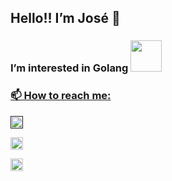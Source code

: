 <h2> Hello!! I’m José 👋 </h2>

### I’m interested in Golang <a href="https://go.dev"><img src="https://images.squarespace-cdn.com/content/v1/5e10bdc20efb8f0d169f85f9/1667998545795-U2LE9NW2BDTDQMCQZT3Q/lifebelt.png" width="50" height="50">

### 📫 How to reach me: 
<a href="" target="_blank"><img src="https://as2.ftcdn.net/v2/jpg/03/96/56/19/1000_F_396561934_t1OwjMZHrVY211bHA5uUEAix0F1SyLci.jpg" width="20" height="20"> 

<a href="josecsuptitz@gmail.com" target=”_blank”><img src="https://mailmeteor.com/logos/assets/PNG/Gmail_Logo_512px.png" width="20" height="20">   

<a href="https://twitter.com/ThePixelSlime"><img src="https://w7.pngwing.com/pngs/591/906/png-transparent-x-logo-new-twitter-logo.png" width="20" height="20">

